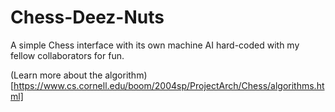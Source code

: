 # Chess-Deez-Nuts
A simple Chess interface with its own machine AI hard-coded with my fellow collaborators for fun.

(Learn more about the algorithm)[https://www.cs.cornell.edu/boom/2004sp/ProjectArch/Chess/algorithms.html]
